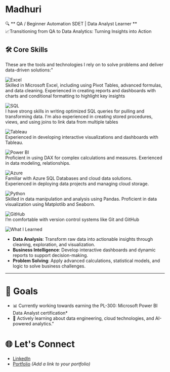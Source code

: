 
# Madhuri  
🔍 ** QA / Beginner Automation SDET  | Data Analyst Learner **  
📈Transitioning from QA to Data Analytics: Turning Insights into Action

## 🛠️ Core Skills  
These are the tools and technologies I rely on to solve problems and deliver data-driven solutions:"

![Excel](https://img.shields.io/badge/Excel-%23339933.svg?style=for-the-badge&logo=microsoft-excel&logoColor=white)   
Skilled in Microsoft Excel, including using Pivot Tables, advanced formulas, and data cleaning. Experienced in creating reports and dashboards with charts and conditional formatting to highlight key insights

![SQL](https://img.shields.io/badge/SQL-%2300A9E0.svg?style=for-the-badge&logo=mysql&logoColor=white)   
I have strong skills in writing optimized SQL queries for pulling and transforming data. I'm also experienced in creating stored procedures, views, and using joins to link data from multiple tables  

![Tableau](https://img.shields.io/badge/Tableau-%23E97627.svg?style=for-the-badge&logo=tableau&logoColor=white)   
Experienced in developing interactive visualizations and dashboards with Tableau.

![Power BI](https://img.shields.io/badge/Power%20BI-%23F2C811.svg?style=for-the-badge&logo=powerbi&logoColor=black)   
Proficient in using DAX for complex calculations and measures.
Exerienced in data modeling, relationships.  

![Azure](https://img.shields.io/badge/Azure-%230072C6.svg?style=for-the-badge&logo=microsoft-azure&logoColor=white)   
Familiar with Azure SQL Databases and cloud data solutions.   
Experienced in deploying data projects and managing cloud storage.  

![Python](https://img.shields.io/badge/Python-%2314354C.svg?style=for-the-badge&logo=python&logoColor=white)   
Skilled in data manipulation and analysis using Pandas.
Proficient in data visualization using Matplotlib and Seaborn.
    
![GitHub](https://img.shields.io/badge/GitHub-%23181717.svg?style=for-the-badge&logo=github&logoColor=white)   
I’m comfortable with version control systems like Git and GitHub


![What I Learned](https://img.shields.io/badge/What%20I%20Learned-%23008B8B.svg?style=for-the-badge&logo=book&logoColor=white)
- **Data Analysis**: Transform raw data into actionable insights through cleaning, exploration, and visualization.  
- **Business Intelligence**: Develop interactive dashboards and dynamic reports to support decision-making.  
- **Problem Solving**: Apply advanced calculations, statistical models, and logic to solve business challenges.  

---

# 🎯 Goals  
* 📊 Currently working towards earning the PL-300: Microsoft Power BI Data Analyst certification*
* 📝 Actively learning about data engineering, cloud technologies, and AI-powered analytics."


# 🌐 Let's Connect  
- [LinkedIn](https://www.linkedin.com/in/madhuri-k-596195223/) 
- [Portfolio](#) _(Add a link to your portfolio)_  


 

